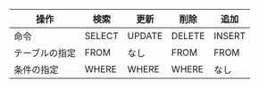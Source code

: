 | 操作           | 検索   | 更新   | 削除   | 追加   | 
| -------------- | ------ | ------ | ------ | ------ | 
| 命令           | SELECT | UPDATE | DELETE | INSERT | 
| テーブルの指定 | FROM   | なし   | FROM   | FROM   | 
| 条件の指定     | WHERE  | WHERE  | WHERE  | なし   | 
